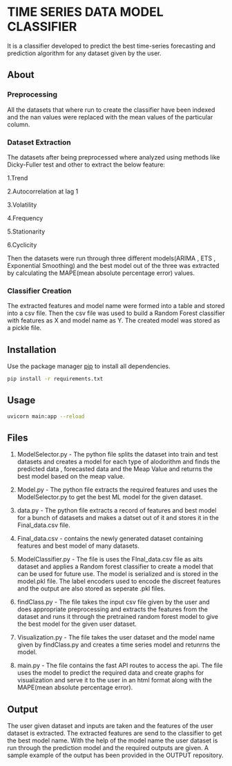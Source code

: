# TIME SERIES DATA MODEL CLASSIFIER

It is a classifier developed to predict the best time-series forecasting and prediction algorithm for any dataset given by the user.

## About

### Preprocessing
All the datasets that where run to create the classifier have been indexed and the nan values were replaced with the mean values of the particular column.

### Dataset Extraction  
The datasets after being preprocessed where analyzed using methods like Dicky-Fuller test and other to extract the below feature:

1.Trend

2.Autocorrelation at lag 1

3.Volatility

4.Frequency

5.Stationarity

6.Cyclicity   

Then the datasets were run through three different models(ARIMA , ETS , Exponential Smoothing) and the best model out of the three was extracted by calculating the MAPE(mean absolute percentage error) values.

### Classifier Creation
The extracted features and model name were formed into a table and stored into a csv file. Then the csv file was used to build a Random Forest classifier with features as X and model name as Y. The created model was stored as a pickle file. 

## Installation

Use the package manager [pip](https://pip.pypa.io/en/stable/) to install all dependencies.

```bash
pip install -r requirements.txt
```

## Usage

```bash
uvicorn main:app --reload
```
## Files
1. ModelSelector.py - The python file splits the dataset into train and test datasets and creates a model for each type of alodorithm and finds the predicted data , forecasted data and the Meap Value and returns the best model based on the meap value.

2. Model.py - The python file extracts the required features and uses the ModelSelector.py to get the best ML model for the given dataset.

3. data.py - The python file extracts a record of features and best model for a bunch of datasets and makes a datset out of it and stores it in the Final_data.csv file.

4. Final_data.csv - contains the newly generated dataset containing features and best model of many datasets.

5. ModelClassifier.py - The file is uses the FInal_data.csv file as aits dataset and applies a Random forest classifier to create a model that can be used for future use. The model is serialized and is stored in the model.pkl file. The label encoders used to encode the discreet features and the output are also stored as seperate .pkl files.

6. findClass.py - The file takes the input csv file given by the user and does appropriate preprocessing and extracts the features from the dataset and runs it through the pretrained random forest model to give the best model for the given user dataset.

7. Visualization.py - The file takes the user dataset and the model name given by findClass.py and creates a time series model and retunrns the model.

8. main.py - The file contains the fast API routes to access the api. The file uses the model to predict the required data and create graphs for visualization and serve it to the user in an html format along with the MAPE(mean absolute percentage error).

## Output
The user given dataset and inputs are taken and the features of the user dataset is extracted. The extracted features are send to the classifier to get the best model name. With the help of the model name the user dataset is run through the prediction model and the required outputs are given. A sample example of the output has been provided in the OUTPUT repository.
